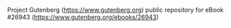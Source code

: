 Project Gutenberg (https://www.gutenberg.org) public repository for eBook #26943 (https://www.gutenberg.org/ebooks/26943)
